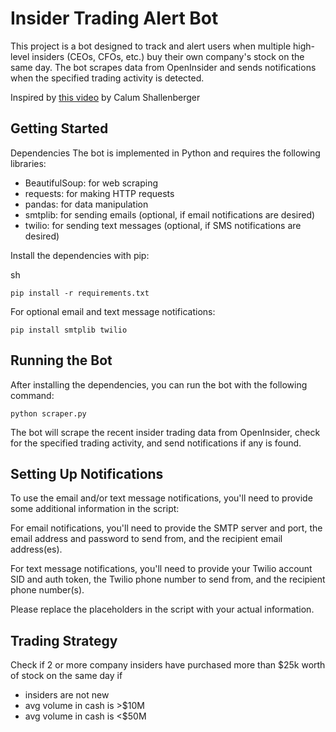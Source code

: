 # Insider Trading Alert Bot
This project is a bot designed to track and alert users when multiple high-level insiders (CEOs, CFOs, etc.) buy their own company's stock on the same day. The bot scrapes data from OpenInsider and sends notifications when the specified trading activity is detected.

Inspired by [this video](https://www.youtube.com/watch?v=bhxblVMqsbo) by Calum Shallenberger

## Getting Started
Dependencies
The bot is implemented in Python and requires the following libraries:


- BeautifulSoup: for web scraping
- requests: for making HTTP requests
- pandas: for data manipulation
- smtplib: for sending emails (optional, if email notifications are desired)
- twilio: for sending text messages (optional, if SMS notifications are desired)

Install the dependencies with pip:


sh

```
pip install -r requirements.txt
```
For optional email and text message notifications:

```
pip install smtplib twilio
```

## Running the Bot

After installing the dependencies, you can run the bot with the following command:

```
python scraper.py
```

The bot will scrape the recent insider trading data from OpenInsider, check for the specified trading activity, and send notifications if any is found.

## Setting Up Notifications
To use the email and/or text message notifications, you'll need to provide some additional information in the script:

For email notifications, you'll need to provide the SMTP server and port, the email address and password to send from, and the recipient email address(es).

For text message notifications, you'll need to provide your Twilio account SID and auth token, the Twilio phone number to send from, and the recipient phone number(s).

Please replace the placeholders in the script with your actual information.

## Trading Strategy

Check if 2 or more company insiders have purchased more than $25k worth of stock on the same day
if
- insiders are not new
- avg volume in cash is >$10M 
- avg volume in cash is <$50M
